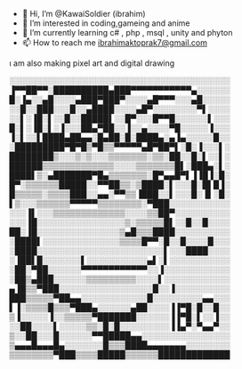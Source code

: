 - 👋 Hi, I’m @KawaiSoldier (ibrahim)
- 👀 I’m interested in coding,gameing and anime
- 🌱 I’m currently learning c# , php , msql , unity and phyton  
- 📫 How to reach me ibrahimaktoprak7@gmail.com 

ı am also making pixel art and digital drawing

░░░░░░░░░░░░░░░░░░░░░░░░░░░░░░░░░░░░░░░░
▐▀▀██▀▀░██████████▄███▀▀▀▀▀▀▀▀▀▀▀▄░░░░░░
█░▐▄░░▄█░░░░▄███▀███▀░░░░▄█▀▀▀░░░▄█░░░░░
░░█░░███░░░█░░▄████░░░░▄█▀░░░░░░░░▀▌░░░░
░░▌░▐█░▌░░█░░█████▌░░█▀░░░█▀▀█░░░░░░▌░░░
█░▌░▐█░▌░▐░░░██▄▀██░░▐░░▄░░░░▀█░░░░░▐░░░
▐░▌░░▌████▄██▄▄░█▄██░█░████▄░▄▐▄░░░░░█░░
░█████████▀█▀█▒▀█▒▒▀▀▀▀▀▄█▀██▀▌░█░▐░░░▌░
████████▒░░░▒░▒░░░▒▒▒▒▒▒▒░▒▒░██░░█░▌░░▌░
██████▒▒▒▒▒▒▒▒▒▒▒▒▒░░░░▒▒▒▒▒▒▒█▌░███▄░▌░
████▌▒░▄███████▀█▄▒▒▒▒▒▒▒░█▀▄▄█▀▌▐▐█▐░█░
█▀░▒▒▒▒▒▒█████░░▀▀██▒▒░▒████░▌░░░█░█▌█▐░
█▒▒▒▒▒░▒▒▒▒███░░▄▄░▀▀▒▒▐███░░▌░░░█░▐▌░█░
▌▒░░░▒▒▒▒▒▒▀▀▀▀▀▒▒▒▒▒▒▒▒░▀███░░░░░░░░░░░
░░░▐▌░░░▒▒▒▒▒▒▒▒▒▒▒▒▒░░░░▒▒██▀░░░░░░░░░░
░░░▐█░░░░░░░░░░░░░░░░▒░▒▒▒▒▒█▌░░█░░█░░░░
██░▐█░░░░░░░░░░░░░░░▒▄█▒▒▒████░░░░░░░░░░
░████▌░░░░░░░░░░░░░░▒▒▒▒█▀▀░█░░█░░░░█░░░
░████░░░░░░░░░░░░░░░░░░░░░░░▌░░░████░░░░
░▐██▌█░░░░░░░▌░░░░░░░░░░░▄▌░▌░░░░░░░░░░░
░██░▀██░░░░░░▀▀▀▀▀▀▀▀▀▀▀▀░░▐░░░░░░░░░░░░
░██▒▄███░░░░░░▒▒▒▒▒▒▒▒▒░░░░▌░░░░░░░░░░░░
▄▐█▒▒▀███░░░░░░░░░░░░░░░░░█░░▐░░░░░░░░░░
███▒▒▒▒▒▀██▄▄░░░░░░░░░░░░█░░░░░░░░░▄▄░░░
▌▐░▒▒▒▒█▒▒▒▀███▄░░░░░░▄██░░░░▐▐▀█░█░░█░░
▒▐░░░░░▐░░▒▒▒▒▒▀███████░░░░░░▐▐▀█░▌░░▐░░
░░██░░░░▌░░░░░▒▒░█░█░░░░░░░░░▐▐▄▀░▀▄▄▀░░
▒░░██░░░█░░░░░░▀▀█████▄▄░░░░░░░░░░░░░░░░
▒▄▄▄█▄▄▄█▄░░░░░░░█▒▒▒████▄▄▄▄▄▄▄░░░░░░░░
▒▒▒▒▒▒▒▒▀███▒▒▒▒█████▒▒▒▒▒▒█████████████

